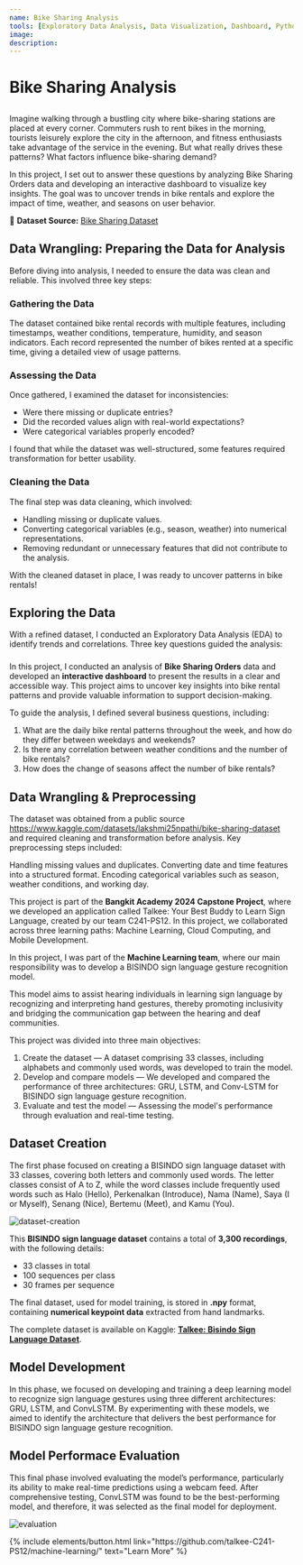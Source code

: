 ```yaml
---
name: Bike Sharing Analysis
tools: [Exploratory Data Analysis, Data Visualization, Dashboard, Python, Streamlit]
image: 
description: 
---
```


# Bike Sharing Analysis

##

Imagine walking through a bustling city where bike-sharing stations are placed at every corner. Commuters rush to rent bikes in the morning, tourists leisurely explore the city in the afternoon, and fitness enthusiasts take advantage of the service in the evening. But what really drives these patterns? What factors influence bike-sharing demand?

In this project, I set out to answer these questions by analyzing Bike Sharing Orders data and developing an interactive dashboard to visualize key insights. The goal was to uncover trends in bike rentals and explore the impact of time, weather, and seasons on user behavior.

📂 **Dataset Source:** [Bike Sharing Dataset](https://www.kaggle.com/datasets/lakshmi25npathi/bike-sharing-dataset)  


## Data Wrangling: Preparing the Data for Analysis

Before diving into analysis, I needed to ensure the data was clean and reliable. This involved three key steps:

### Gathering the Data
The dataset contained bike rental records with multiple features, including timestamps, weather conditions, temperature, humidity, and season indicators. Each record represented the number of bikes rented at a specific time, giving a detailed view of usage patterns.

### Assessing the Data
Once gathered, I examined the dataset for inconsistencies:
- Were there missing or duplicate entries?
- Did the recorded values align with real-world expectations?
- Were categorical variables properly encoded?

I found that while the dataset was well-structured, some features required transformation for better usability.

### Cleaning the Data
The final step was data cleaning, which involved:
- Handling missing or duplicate values.
- Converting categorical variables (e.g., season, weather) into numerical representations.
- Removing redundant or unnecessary features that did not contribute to the analysis.

With the cleaned dataset in place, I was ready to uncover patterns in bike rentals!

## Exploring the Data

With a refined dataset, I conducted an Exploratory Data Analysis (EDA) to identify trends and correlations. Three key questions guided the analysis:

### 



In this project, I conducted an analysis of **Bike Sharing Orders** data and developed an **interactive dashboard** to present the results in a clear and accessible way. This project aims to uncover key insights into bike rental patterns and provide valuable information to support decision-making.

To guide the analysis, I defined several business questions, including:

1. What are the daily bike rental patterns throughout the week, and how do they differ between weekdays and weekends?
2. Is there any correlation between weather conditions and the number of bike rentals?
3. How does the change of seasons affect the number of bike rentals?


## Data Wrangling & Preprocessing

The dataset was obtained from a public source https://www.kaggle.com/datasets/lakshmi25npathi/bike-sharing-dataset and required cleaning and transformation before analysis. Key preprocessing steps included:

Handling missing values and duplicates.
Converting date and time features into a structured format.
Encoding categorical variables such as season, weather conditions, and working day.














This project is part of the **Bangkit Academy 2024 Capstone Project**, where we developed an application called Talkee: Your Best Buddy to Learn Sign Language, created by our team C241-PS12. In this project, we collaborated across three learning paths: Machine Learning, Cloud Computing, and Mobile Development.

In this project, I was part of the **Machine Learning team**, where our main responsibility was to develop a BISINDO sign language gesture recognition model. 

This model aims to assist hearing individuals in learning sign language by recognizing and interpreting hand gestures, thereby promoting inclusivity and bridging the communication gap between the hearing and deaf communities.

This project was divided into three main objectives:
1. Create the dataset — A dataset comprising 33 classes, including alphabets and commonly used words, was developed to train the model.
2. Develop and compare models — We developed and compared the performance of three architectures: GRU, LSTM, and Conv-LSTM for BISINDO sign language gesture recognition.
3. Evaluate and test the model — Assessing the model's performance through evaluation and real-time testing.


## Dataset Creation

The first phase focused on creating a BISINDO sign language dataset with 33 classes, covering both letters and commonly used words. The letter classes consist of A to Z, while the word classes include frequently used words such as Halo (Hello), Perkenalkan (Introduce), Nama (Name), Saya (I or Myself), Senang (Nice), Bertemu (Meet), and Kamu (You).

![dataset-creation](https://github-production-user-asset-6210df.s3.amazonaws.com/114962318/420475399-1c8d5703-a4b2-40bf-b341-632686ee8f53.png?X-Amz-Algorithm=AWS4-HMAC-SHA256&X-Amz-Credential=AKIAVCODYLSA53PQK4ZA%2F20250307%2Fus-east-1%2Fs3%2Faws4_request&X-Amz-Date=20250307T194129Z&X-Amz-Expires=300&X-Amz-Signature=781c8b24b301f3ff2b390279a3350f94e1236adbc2bc1d850ff8ad79c4e7b7bf&X-Amz-SignedHeaders=host)

This **BISINDO sign language dataset** contains a total of **3,300 recordings**, with the following details:  
- 33 classes in total  
- 100 sequences per class  
- 30 frames per sequence  

The final dataset, used for model training, is stored in **.npy** format, containing **numerical keypoint data** extracted from hand landmarks. 

The complete dataset is available on Kaggle: [**Talkee: Bisindo Sign Language Dataset**](https://www.kaggle.com/datasets/niputukarismadewi/talkee-bisindo-sign-language-dataset/data).


## Model Development

In this phase, we focused on developing and training a deep learning model to recognize sign language gestures using three different architectures: GRU, LSTM, and ConvLSTM. By experimenting with these models, we aimed to identify the architecture that delivers the best performance for BISINDO sign language gesture recognition.


## Model Performace Evaluation

This final phase involved evaluating the model’s performance, particularly its ability to make real-time predictions using a webcam feed. After comprehensive testing, ConvLSTM was found to be the best-performing model, and therefore, it was selected as the final model for deployment.

![evaluation](https://github-production-user-asset-6210df.s3.amazonaws.com/114962318/420475356-10fed6d8-6f69-499e-b7cf-056188f41962.png?X-Amz-Algorithm=AWS4-HMAC-SHA256&X-Amz-Credential=AKIAVCODYLSA53PQK4ZA%2F20250307%2Fus-east-1%2Fs3%2Faws4_request&X-Amz-Date=20250307T194146Z&X-Amz-Expires=300&X-Amz-Signature=22d7acdf469eeaaa9d43d8b90c9bdb9a5d630fe38319c0671029e00b11466624&X-Amz-SignedHeaders=host)


<p class="text-center">
{% include elements/button.html link="https://github.com/talkee-C241-PS12/machine-learning/" text="Learn More" %}
</p>